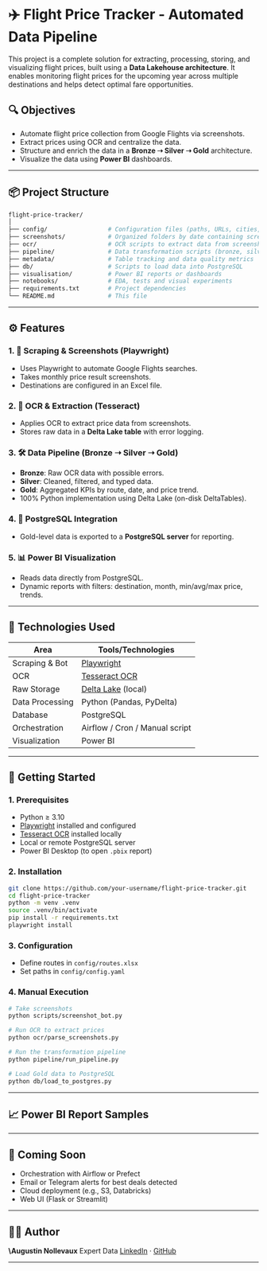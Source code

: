 # ✈️ Flight Price Tracker - Automated Data Pipeline

This project is a complete solution for extracting, processing, storing, and visualizing flight prices, built using a **Data Lakehouse architecture**. It enables monitoring flight prices for the upcoming year across multiple destinations and helps detect optimal fare opportunities.

## 🔍 Objectives

* Automate flight price collection from Google Flights via screenshots.
* Extract prices using OCR and centralize the data.
* Structure and enrich the data in a **Bronze ➝ Silver ➝ Gold** architecture.
* Visualize the data using **Power BI** dashboards.

---

## 📦 Project Structure

```bash
flight-price-tracker/
│
├── config/                 # Configuration files (paths, URLs, cities, etc.)
├── screenshots/            # Organized folders by date containing screenshots
├── ocr/                    # OCR scripts to extract data from screenshots
├── pipeline/               # Data transformation scripts (bronze, silver, gold)
├── metadata/               # Table tracking and data quality metrics
├── db/                     # Scripts to load data into PostgreSQL
├── visualisation/          # Power BI reports or dashboards
├── notebooks/              # EDA, tests and visual experiments
├── requirements.txt        # Project dependencies
└── README.md               # This file
```

---

## ⚙️ Features

### 1. 📸 Scraping & Screenshots (Playwright)

* Uses Playwright to automate Google Flights searches.
* Takes monthly price result screenshots.
* Destinations are configured in an Excel file.

### 2. 🛀 OCR & Extraction (Tesseract)

* Applies OCR to extract price data from screenshots.
* Stores raw data in a **Delta Lake table** with error logging.

### 3. 🛠️ Data Pipeline (Bronze ➝ Silver ➝ Gold)

* **Bronze**: Raw OCR data with possible errors.
* **Silver**: Cleaned, filtered, and typed data.
* **Gold**: Aggregated KPIs by route, date, and price trend.
* 100% Python implementation using Delta Lake (on-disk DeltaTables).

### 4. 📄 PostgreSQL Integration

* Gold-level data is exported to a **PostgreSQL server** for reporting.

### 5. 📊 Power BI Visualization

* Reads data directly from PostgreSQL.
* Dynamic reports with filters: destination, month, min/avg/max price, trends.

---

## 🔧 Technologies Used

| Area            | Tools/Technologies                                |
| --------------- | ------------------------------------------------- |
| Scraping & Bot  | [Playwright](https://playwright.dev/)             |
| OCR             | [Tesseract OCR](https://github.com/tesseract-ocr) |
| Raw Storage     | [Delta Lake](https://delta.io/) (local)           |
| Data Processing | Python (Pandas, PyDelta)                          |
| Database        | PostgreSQL                                        |
| Orchestration   | Airflow / Cron / Manual script                    |
| Visualization   | Power BI                                          |

---

## 🚀 Getting Started

### 1. Prerequisites

* Python ≥ 3.10
* [Playwright](https://playwright.dev/python/) installed and configured
* [Tesseract OCR](https://tesseract-ocr.github.io/) installed locally
* Local or remote PostgreSQL server
* Power BI Desktop (to open `.pbix` report)

### 2. Installation

```bash
git clone https://github.com/your-username/flight-price-tracker.git
cd flight-price-tracker
python -m venv .venv
source .venv/bin/activate
pip install -r requirements.txt
playwright install
```

### 3. Configuration

* Define routes in `config/routes.xlsx`
* Set paths in `config/config.yaml`

### 4. Manual Execution

```bash
# Take screenshots
python scripts/screenshot_bot.py

# Run OCR to extract prices
python ocr/parse_screenshots.py

# Run the transformation pipeline
python pipeline/run_pipeline.py

# Load Gold data to PostgreSQL
python db/load_to_postgres.py
```

---

## 📈 Power BI Report Samples



---

## 📌 Coming Soon

* Orchestration with Airflow or Prefect
* Email or Telegram alerts for best deals detected
* Cloud deployment (e.g., S3, Databricks)
* Web UI (Flask or Streamlit)

---

## 👨‍💻 Author

**\Augustin Nollevaux**
Expert Data 
[LinkedIn](https://ar.linkedin.com/in/a-nollevaux) · [GitHub](https://github.com/datagucc)

---


